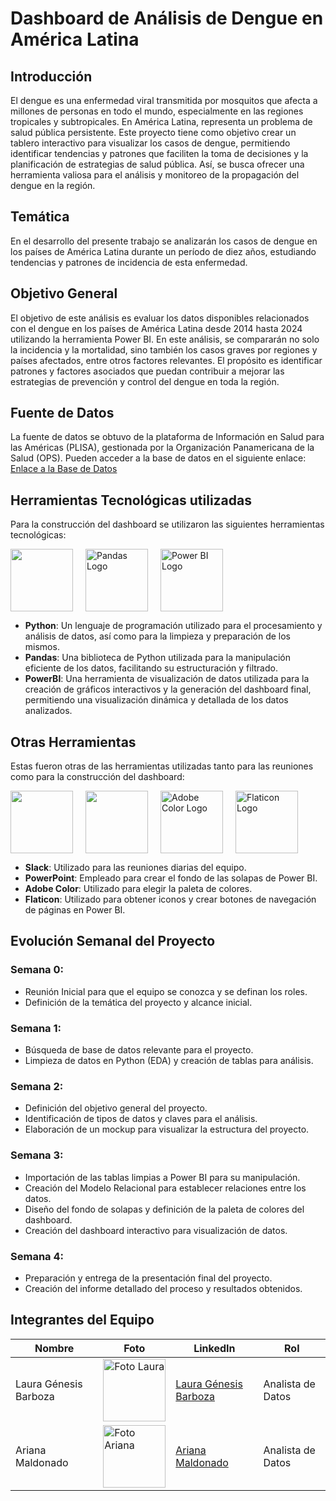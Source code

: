 # Dashboard de Análisis de Dengue en América Latina

## Introducción
<p>El dengue es una enfermedad viral transmitida por mosquitos que afecta a millones de personas en todo el mundo, especialmente en las regiones tropicales y subtropicales. En América Latina, representa un problema de salud pública persistente. Este proyecto tiene como objetivo crear un tablero interactivo para visualizar los casos de dengue, permitiendo identificar tendencias y patrones que faciliten la toma de decisiones y la planificación de estrategias de salud pública. Así, se busca ofrecer una herramienta valiosa para el análisis y monitoreo de la propagación del dengue en la región.
</p>

## Temática
<p>En el desarrollo del presente trabajo se analizarán los casos de dengue en los países de América Latina durante un período de diez años, estudiando tendencias y patrones de incidencia de esta enfermedad. </p>

## Objetivo General
<p>El objetivo de este análisis es evaluar los datos disponibles relacionados con el dengue en los países de América Latina desde 2014 hasta 2024 utilizando la herramienta Power BI. En este análisis, se compararán no solo la incidencia y la mortalidad, sino también los casos graves por regiones y países afectados, entre otros factores relevantes. El propósito es identificar patrones y factores asociados que puedan contribuir a mejorar las estrategias de prevención y control del dengue en toda la región.</p>

## Fuente de Datos
<p>La fuente de datos se obtuvo de la plataforma de Información en Salud para las Américas (PLISA), gestionada por la Organización Panamericana de la Salud (OPS). Pueden acceder a la base de datos en el siguiente enlace:
<a href="https://www3.paho.org/data/index.php/es/temas/indicadores-dengue/dengue-nacional/9-dengue-pais-ano.html">Enlace a la Base de Datos</a></p>

## Herramientas Tecnológicas utilizadas
<p>Para la construcción del dashboard se utilizaron las siguientes herramientas tecnológicas:</p>
<div style="display: flex; align-items: center;">
  <img src="https://upload.wikimedia.org/wikipedia/commons/thumb/c/c3/Python-logo-notext.svg/1869px-Python-logo-notext.svg.png" style="width: 100px; height: 100px; margin-right: 20px;">
  <img src="https://seeklogo.com/images/P/pandas-icon-logo-BE10401BF1-seeklogo.com.png" alt="Pandas Logo" style="width: 100px; height: 100px; margin-right: 20px;">
  <img src="https://w7.pngwing.com/pngs/252/727/png-transparent-power-bi-business-intelligence-microsoft-analytics-microsoft-text-rectangle-logo-thumbnail.png" alt="Power BI Logo" style="width: 100px; height: 100px;">
</div>
<ul>
  <li><strong>Python</strong>: Un lenguaje de programación utilizado para el procesamiento y análisis de datos, así como para la limpieza y preparación de los mismos.</li>
  <li><strong>Pandas</strong>: Una biblioteca de Python utilizada para la manipulación eficiente de los datos, facilitando su estructuración y filtrado.</li>
  <li><strong>PowerBI</strong>: Una herramienta de visualización de datos utilizada para la creación de gráficos interactivos y la generación del dashboard final, permitiendo una visualización dinámica y detallada de los datos analizados.</li>
</ul>

## Otras Herramientas
<p>Estas fueron otras de las herramientas utilizadas tanto para las reuniones como para la construcción del dashboard:</p>
<div style="display: flex; align-items: center;">
  <img src="https://assets-global.website-files.com/621c8d7ad9e04933c4e51ffb/65eba5ffa14998827c92cc01_slack-octothorpe.png" style="width: 100px; height: 100px; margin-right: 20px;">
  <img src="https://encrypted-tbn0.gstatic.com/images?q=tbn:ANd9GcSG1ciMUeGkSXoobWmY8cMoAeEPFef_u-f8pg&s" style="width: 100px; height: 100px; margin-right: 20px;">
  <img src="https://encrypted-tbn0.gstatic.com/images?q=tbn:ANd9GcSKwaAMvu6-div8rZ7uLlJMrHcbAuDV_kCAcUuH5NmipHO7ZyN8f3_gKVkjO4FxZDznraw&usqp=CAU" alt="Adobe Color Logo" style="width: 100px; height: 100px; margin-right: 20px;">
  <img src="https://thetoolbox.es/wp-content/uploads/2022/08/44788741.png" alt="Flaticon Logo" style="width: 100px; height: 100px; margin-right: 20px;">
</div>
<ul>
  <li><strong>Slack</strong>: Utilizado para las reuniones diarias del equipo.</li>
  <li><strong>PowerPoint</strong>: Empleado para crear el fondo de las solapas de Power BI.</li>
  <li><strong>Adobe Color</strong>: Utilizado para elegir la paleta de colores.</li>
  <li><strong>Flaticon</strong>: Utilizado para obtener iconos y crear botones de navegación de páginas en Power BI.</li>
</ul>

## Evolución Semanal del Proyecto
<h3>Semana 0:</h2>
<ul>
  <li>Reunión Inicial para que el equipo se conozca y se definan los roles.</li>
  <li>Definición de la temática del proyecto y alcance inicial.</li>
</ul>

<h3>Semana 1:</h2>
<ul>
  <li>Búsqueda de base de datos relevante para el proyecto.</li>
  <li>Limpieza de datos en Python (EDA) y creación de tablas para análisis.</li>
</ul>

<h3>Semana 2:</h2>
<ul>
  <li>Definición del objetivo general del proyecto.</li>
  <li>Identificación de tipos de datos y claves para el análisis.</li>
  <li>Elaboración de un mockup para visualizar la estructura del proyecto.</li>
</ul>

<h3>Semana 3:</h2>
<ul>
  <li>Importación de las tablas limpias a Power BI para su manipulación.</li>
  <li>Creación del Modelo Relacional para establecer relaciones entre los datos.</li>
  <li>Diseño del fondo de solapas y definición de la paleta de colores del dashboard.</li>
  <li>Creación del dashboard interactivo para visualización de datos.</li>
</ul>

<h3>Semana 4:</h2>
<ul>
  <li>Preparación y entrega de la presentación final del proyecto.</li>
  <li>Creación del informe detallado del proceso y resultados obtenidos.</li>
</ul>

## Integrantes del Equipo
<table>
  <thead>
    <tr>
      <th>Nombre</th>
      <th>Foto</th>
      <th>LinkedIn</th>
      <th>Rol</th>
    </tr>
  </thead>
  <tbody>
    <tr>
      <td>Laura Génesis Barboza</td>
      <td><img src="https://media.licdn.com/dms/image/D4D03AQEKq_5WTvPFrA/profile-displayphoto-shrink_800_800/0/1675439248927?e=1723075200&v=beta&t=ERqMTrf93HAu6lyb4KYk6WX-_gvfYBDtFsBS4rQjQxc" alt="Foto Laura" width="100"></td>
      <td><a href="https://www.linkedin.com/in/laura-genesis/">Laura Génesis Barboza</a></td>
      <td>Analista de Datos</td>
    </tr>
    <tr>
      <td>Ariana Maldonado</td>
      <td><img src="https://media.licdn.com/dms/image/D4D03AQHT0rUxfgAYmA/profile-displayphoto-shrink_800_800/0/1717377885375?e=1723075200&v=beta&t=JLmCbIBHmvBNMbdoTTKI-_OXlnMa4RKKv43wHZkhL_Q" alt="Foto Ariana" width="100"></td>
      <td><a href="https://www.linkedin.com/in/ariana-maldonado/">Ariana Maldonado</a></td>
      <td>Analista de Datos</td>
    </tr>
  </tbody>
</table>






